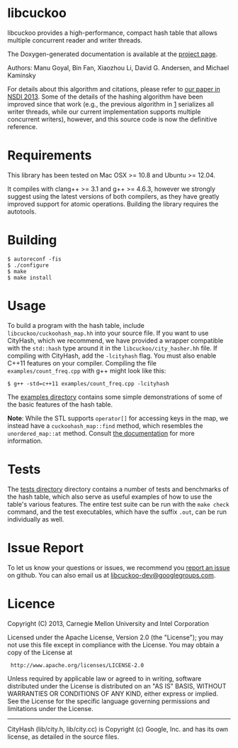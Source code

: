 libcuckoo
=========

libcuckoo provides a high-performance, compact hash table that allows
multiple concurrent reader and writer threads.

The Doxygen-generated documentation is available at the
[project page](http://efficient.github.io/libcuckoo/).

Authors: Manu Goyal, Bin Fan, Xiaozhou Li, David G. Andersen, and Michael Kaminsky

For details about this algorithm and citations, please refer to
[our paper in NSDI 2013][1]. Some of the details of the hashing
algorithm have been improved since that work (e.g., the previous algorithm
in [1] serializes all writer threads, while our current
implementation supports multiple concurrent writers), however, and this source
code is now the definitive reference.

   [1]: http://www.cs.cmu.edu/~dga/papers/memc3-nsdi2013.pdf "MemC3: Compact and Concurrent Memcache with Dumber Caching and Smarter Hashing"

Requirements
================

This library has been tested on Mac OSX >= 10.8 and Ubuntu >= 12.04.

It compiles with clang++ >= 3.1 and g++ >= 4.6.3, however we strongly
suggest using the latest versions of both compilers, as they have
greatly improved support for atomic operations. Building the library
requires the autotools.

Building
==========

    $ autoreconf -fis
    $ ./configure
    $ make
    $ make install

Usage
==========

To build a program with the hash table, include
``libcuckoo/cuckoohash_map.hh`` into your source file. If you want to
use CityHash, which we recommend, we have provided a wrapper
compatible with the ``std::hash`` type around it in the
``libcuckoo/city_hasher.hh`` file. If compiling with CityHash, add the
``-lcityhash`` flag. You must also enable C++11 features on your
compiler. Compiling the file ``examples/count_freq.cpp`` with g++
might look like this:

    $ g++ -std=c++11 examples/count_freq.cpp -lcityhash

The
[examples directory](https://github.com/efficient/libcuckoo/tree/master/examples)
contains some simple demonstrations of some of the basic features of
the hash table.

**Note**: While the STL supports ``operator[]`` for accessing keys in
  the map, we instead have a ``cuckoohash_map::find`` method, which
  resembles the ``unordered_map::at`` method. Consult
  [the documentation](http://efficient.github.io/libcuckoo/classcuckoohash__map.html#addc0721a99193e0af53b34e2170fd6b5)
  for more information.

Tests
==========

The
[tests directory](https://github.com/efficient/libcuckoo/tree/master/tests)
directory contains a number of tests and benchmarks of the hash table,
which also serve as useful examples of how to use the table's various
features. The entire test suite can be run with the ``make check``
command, and the test executables, which have the suffix ``.out``, can
be run individually as well.

Issue Report
============

To let us know your questions or issues, we recommend you
[report an issue](https://github.com/efficient/libcuckoo/issues) on
github. You can also email us at
[libcuckoo-dev@googlegroups.com](mailto:libcuckoo-dev@googlegroups.com).

Licence
===========
Copyright (C) 2013, Carnegie Mellon University and Intel Corporation

Licensed under the Apache License, Version 2.0 (the "License");
you may not use this file except in compliance with the License.
You may obtain a copy of the License at

     http://www.apache.org/licenses/LICENSE-2.0

Unless required by applicable law or agreed to in writing, software
distributed under the License is distributed on an "AS IS" BASIS,
WITHOUT WARRANTIES OR CONDITIONS OF ANY KIND, either express or implied.
See the License for the specific language governing permissions and
limitations under the License.

---------------------------

CityHash (lib/city.h, lib/city.cc) is Copyright (c) Google, Inc. and
has its own license, as detailed in the source files.
